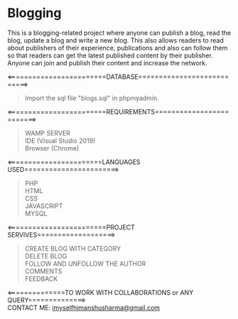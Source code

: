 # Blogging
This is a blogging-related project where anyone can publish a blog, read the blog, update a blog and write a new blog. This also allows readers to read about publishers of their experience, publications and also can follow them so that readers can get the latest published content by their publisher. Anyone can join and publish their content and increase the network.

<========================DATABASE===========================><br>
> Import the sql file "blogs.sql" in phpmyadmin.

<========================REQUIREMENTS=========================><br>
> WAMP SERVER<br>
> IDE (Visual Studio 2019)<br>
> Browser (Chrome)<br>

<=======================LANGUAGES USED=======================><br>
> PHP<br>
> HTML<br>
> CSS<br>
> JAVASCRIPT<br>
> MYSQL<br>

<========================PROJECT SERVIVES===================><br>
> CREATE BLOG WITH CATEGORY<br>
> DELETE BLOG<br>
> FOLLOW AND UNFOLLOW THE AUTHOR<br>
> COMMENTS<br>
> FEEDBACK<br>

<==============TO WORK WITH COLLABORATIONS or ANY QUERY==============><br>
CONTACT ME: imyselfhimanshusharma@gmail.com
